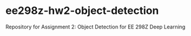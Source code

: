 # ee298z-hw2-object-detection
Repository for Assignment 2: Object Detection for EE 298Z Deep Learning
